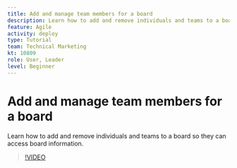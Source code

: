 ```yaml
---
title: Add and manage team members for a board
description: Learn how to add and remove individuals and teams to a board so they can access board information.
feature: Agile
activity: deploy
type: Tutorial
team: Technical Marketing
kt: 10809
role: User, Leader
level: Beginner
---
```

# Add and manage team members for a board

Learn how to add and remove individuals and teams to a board so they can access board information.

>[!VIDEO](https://video.tv.adobe.com/v/346808)
